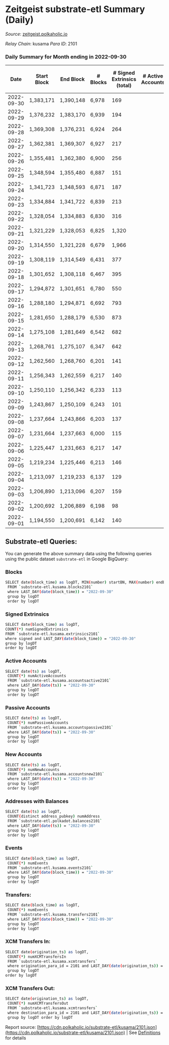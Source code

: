 # Zeitgeist substrate-etl Summary (Daily)

_Source_: [zeitgeist.polkaholic.io](https://zeitgeist.polkaholic.io)

*Relay Chain*: kusama
*Para ID*: 2101



### Daily Summary for Month ending in 2022-09-30


| Date | Start Block | End Block | # Blocks | # Signed Extrinsics (total) | # Active Accounts | # Passive | # New | # Addresses with Balances | # Events | # Transfers | # XCM Transfers In | # XCM Transfers Out | Issues | 
| ---- | ----------- | --------- | -------- | --------------------------- | ----------------- | --------- | ----- | ------------------------- | -------- | ----------- | ------------------ | ------------------- | ------ |
| 2022-09-30 | 1,383,171 | 1,390,148 | 6,978 | 169 |  |  |  | 14,975 | 33,140 | 142  |   |   |  |
| 2022-09-29 | 1,376,232 | 1,383,170 | 6,939 | 194 |  |  |  |  | 33,937 | 134  |   |   |  |
| 2022-09-28 | 1,369,308 | 1,376,231 | 6,924 | 264 |  |  |  |  | 33,394 | 266  |   |   |  |
| 2022-09-27 | 1,362,381 | 1,369,307 | 6,927 | 217 |  |  |  |  | 33,878 | 202  |   |   |  |
| 2022-09-26 | 1,355,481 | 1,362,380 | 6,900 | 256 |  |  |  |  | 33,161 | 255  |   |   |  |
| 2022-09-25 | 1,348,594 | 1,355,480 | 6,887 | 151 |  |  |  |  | 33,162 | 95  |   |   |  |
| 2022-09-24 | 1,341,723 | 1,348,593 | 6,871 | 187 |  |  |  |  | 32,321 | 150  |   |   |  |
| 2022-09-23 | 1,334,884 | 1,341,722 | 6,839 | 213 |  |  |  |  | 33,168 | 147  |   |   |  |
| 2022-09-22 | 1,328,054 | 1,334,883 | 6,830 | 316 |  |  |  |  | 32,953 | 343  | 1  |   |  |
| 2022-09-21 | 1,321,229 | 1,328,053 | 6,825 | 1,320 |  |  |  |  | 36,768 | 602  |   |   |  |
| 2022-09-20 | 1,314,550 | 1,321,228 | 6,679 | 1,966 |  |  |  |  | 39,266 | 628  |   |   |  |
| 2022-09-19 | 1,308,119 | 1,314,549 | 6,431 | 377 |  |  |  | 14,963 | 29,809 | 224  |   |   |  |
| 2022-09-18 | 1,301,652 | 1,308,118 | 6,467 | 395 |  |  |  | 14,958 | 30,838 | 316  |   |   |  |
| 2022-09-17 | 1,294,872 | 1,301,651 | 6,780 | 550 |  |  |  | 14,961 | 33,558 | 693  |   |   |  |
| 2022-09-16 | 1,288,180 | 1,294,871 | 6,692 | 793 |  |  |  | 14,953 | 35,729 | 1,115  |   |   |  |
| 2022-09-15 | 1,281,650 | 1,288,179 | 6,530 | 873 |  |  |  | 14,954 | 34,256 | 1,222  | 1  |   |  |
| 2022-09-14 | 1,275,108 | 1,281,649 | 6,542 | 682 |  |  |  | 14,951 | 34,550 | 867  |   |   |  |
| 2022-09-13 | 1,268,761 | 1,275,107 | 6,347 | 642 |  |  |  | 14,939 | 32,612 | 552  |   |   |  |
| 2022-09-12 | 1,262,560 | 1,268,760 | 6,201 | 141 |  |  |  | 14,917 | 28,003 | 25  |   |   |  |
| 2022-09-11 | 1,256,343 | 1,262,559 | 6,217 | 140 |  |  |  |  | 28,843 | 26  |   |   |  |
| 2022-09-10 | 1,250,110 | 1,256,342 | 6,233 | 113 |  |  |  |  | 27,864 | 23  |   |   |  |
| 2022-09-09 | 1,243,867 | 1,250,109 | 6,243 | 101 |  |  |  | 14,897 | 27,786 | 18  | 1  |   |  |
| 2022-09-08 | 1,237,664 | 1,243,866 | 6,203 | 137 |  |  |  | 14,896 | 28,651 | 31  |   |   |  |
| 2022-09-07 | 1,231,664 | 1,237,663 | 6,000 | 115 |  |  |  | 14,889 | 26,997 | 19  |   |   |  |
| 2022-09-06 | 1,225,447 | 1,231,663 | 6,217 | 147 |  |  |  | 14,885 | 27,778 | 42  | 1  |   |  |
| 2022-09-05 | 1,219,234 | 1,225,446 | 6,213 | 146 |  |  |  | 14,880 | 27,789 | 27  | 1  |   |  |
| 2022-09-04 | 1,213,097 | 1,219,233 | 6,137 | 129 |  |  |  | 14,876 | 28,236 | 22  |   |   |  |
| 2022-09-03 | 1,206,890 | 1,213,096 | 6,207 | 159 |  |  |  | 14,869 | 27,562 | 55  |   |   |  |
| 2022-09-02 | 1,200,692 | 1,206,889 | 6,198 | 98 |  |  |  | 14,868 | 27,286 | 9  |   |   |  |
| 2022-09-01 | 1,194,550 | 1,200,691 | 6,142 | 140 |  |  |  | 14,865 | 28,012 | 42  | 3  |   |  |

## Substrate-etl Queries:
You can generate the above summary data using the following queries using the public dataset `substrate-etl` in Google BigQuery:

### Blocks
```bash
SELECT date(block_time) as logDT, MIN(number) startBN, MAX(number) endBN, COUNT(*) numBlocks 
 FROM `substrate-etl.kusama.blocks2101`  
 where LAST_DAY(date(block_time)) = "2022-09-30" 
 group by logDT 
 order by logDT
```

### Signed Extrinsics
```bash
SELECT date(block_time) as logDT, 
COUNT(*) numSignedExtrinsics 
FROM `substrate-etl.kusama.extrinsics2101`  
where signed and LAST_DAY(date(block_time)) = "2022-09-30" 
group by logDT 
order by logDT
```

### Active Accounts
```bash
SELECT date(ts) as logDT, 
 COUNT(*) numActiveAccounts 
 FROM `substrate-etl.kusama.accountsactive2101` 
 where LAST_DAY(date(ts)) = "2022-09-30" 
 group by logDT 
 order by logDT
```

### Passive Accounts
```bash
SELECT date(ts) as logDT, 
 COUNT(*) numPassiveAccounts 
 FROM `substrate-etl.kusama.accountspassive2101` 
 where LAST_DAY(date(ts)) = "2022-09-30" 
 group by logDT 
 order by logDT
```

### New Accounts
```bash
SELECT date(ts) as logDT, 
 COUNT(*) numNewAccounts 
 FROM `substrate-etl.kusama.accountsnew2101` 
 where LAST_DAY(date(ts)) = "2022-09-30" 
 group by logDT
 order by logDT
```

### Addresses with Balances
```bash
SELECT date(ts) as logDT,
 COUNT(distinct address_pubkey) numAddress 
 FROM `substrate-etl.polkadot.balances2101` 
 where LAST_DAY(date(ts)) = "2022-09-30" 
 group by logDT 
 order by logDT
```

### Events
```bash
SELECT date(block_time) as logDT, 
 COUNT(*) numEvents 
 FROM `substrate-etl.kusama.events2101` 
 where LAST_DAY(date(block_time)) = "2022-09-30" 
 group by logDT 
 order by logDT
```

### Transfers:
```bash
SELECT date(block_time) as logDT, 
 COUNT(*) numEvents 
 FROM `substrate-etl.kusama.transfers2101` 
 where LAST_DAY(date(block_time)) = "2022-09-30" 
 group by logDT 
 order by logDT
```

### XCM Transfers In:
```bash
SELECT date(origination_ts) as logDT, 
 COUNT(*) numXCMTransfersIn 
 FROM `substrate-etl.kusama.xcmtransfers` 
 where origination_para_id = 2101 and LAST_DAY(date(origination_ts)) = "2022-09-30" 
 group by logDT 
order by logDT
```

### XCM Transfers Out:
```bash
SELECT date(origination_ts) as logDT, 
 COUNT(*) numXCMTransfersOut 
 FROM `substrate-etl.kusama.xcmtransfers` 
 where destination_para_id = 2101 and LAST_DAY(date(origination_ts)) = "2022-09-30" 
 group by logDT order by logDT
```


Report source: [https://cdn.polkaholic.io/substrate-etl/kusama/2101.json](https://cdn.polkaholic.io/substrate-etl/kusama/2101.json) | See [Definitions](/DEFINITIONS.md) for details

